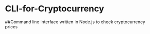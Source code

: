 # CLI-for-Cryptocurrency
##Command line interface written in Node.js to check cryptocurrency prices

